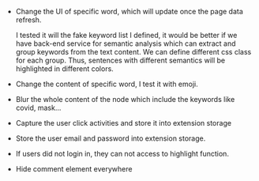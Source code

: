 
- Change the UI of specific word, which will update once the page data refresh.

  I tested it will the fake keyword list I defined, it would be better if we have back-end service for semantic analysis which can extract and group keywords from the text content. We can define different css class for each group. Thus, sentences with different semantics will be highlighted in different colors.

- Change the content of specific word, I test it with emoji.

- Blur the whole content of the node which include the keywords like covid, mask...

- Capture the user click activities and store it into extension storage

- Store the user email and password into extension storage.

- If users did not login in, they can not access to highlight function.

- Hide comment element everywhere
